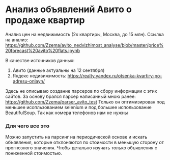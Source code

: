 # Анализ объявлений Авито о продаже квартир
Анализ цен на недвижимость (2к квартиры, Москва, до 15 млн). 
Ссылка на анализ:
https://github.com/Zzema/avito_nedvizhimost_analyse/blob/master/price%20forecast%20avito%20flats.ipynb 

В качестве источников данных:
1. Авито (данные актуальны на 12 сентября)
2. Яндекс недивижимость: https://realty.yandex.ru/otsenka-kvartiry-po-adresu-onlayn/

Здесь не описываю создание парсеров по сбору информации с этих сайтов. За основу брался парсер написанный мною ранее: https://github.com/Zzema/parser_avito_test
Только он оптимизирован под меньшее исопльзованием selenium и под большее использование BeautifulSoup. Так как номера телефонов нам не нужны
<h3>Для чего все это</h3>
Можно запустить на парсинг на периодической основе и искать объявления, которые отклоняются по стоимости в меньшую сторону от прогнозного значения. Чтобы детально изучать только объявления с пониженной стоимостью.
